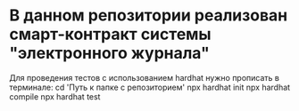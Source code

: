 # В данном репозитории реализован смарт-контракт системы "электронного журнала"
Для проведения тестов с использованием hardhat нужно прописать в терминале:
cd 'Путь к папке с репозиторием'
npx hardhat init
npx hardhat compile
npx hardhat test
